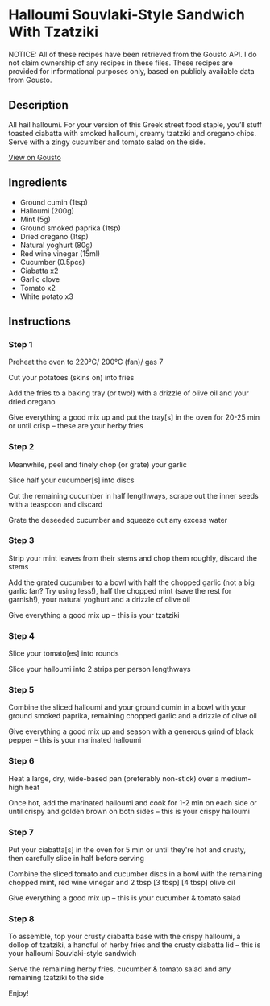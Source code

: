 # Halloumi Souvlaki-Style Sandwich With Tzatziki

NOTICE: All of these recipes have been retrieved from the Gousto API. I do not claim ownership of any recipes in these files. These recipes are provided for informational purposes only, based on publicly available data from Gousto.

## Description

All hail halloumi. For your version of this Greek street food staple, you’ll stuff toasted ciabatta with smoked halloumi, creamy tzatziki and oregano chips. Serve with a zingy cucumber and tomato salad on the side.

[View on Gousto](https://www.gousto.co.uk/recipes/cookbook/halloumi-souvlaki-style-sandwich-with-tzatziki)

## Ingredients

- Ground cumin (1tsp)
- Halloumi (200g)
- Mint (5g)
- Ground smoked paprika (1tsp)
- Dried oregano (1tsp)
- Natural yoghurt (80g)
- Red wine vinegar (15ml)
- Cucumber (0.5pcs)
- Ciabatta x2
- Garlic clove
- Tomato x2
- White potato x3

## Instructions


### Step 1

Preheat the oven to 220°C/ 200°C (fan)/ gas 7

Cut your potatoes (skins on) into fries

Add the fries to a baking tray (or two!) with a drizzle of olive oil and your dried oregano

Give everything a good mix up and put the tray[s] in the oven for 20-25 min or until crisp – these are your herby fries


### Step 2

Meanwhile, peel and finely chop (or grate) your garlic

Slice half your cucumber[s] into discs

Cut the remaining cucumber in half lengthways, scrape out the inner seeds with a teaspoon and discard

Grate the deseeded cucumber and squeeze out any excess water


### Step 3

Strip your mint leaves from their stems and chop them roughly, discard the stems

Add the grated cucumber to a bowl with half the chopped garlic (not a big garlic fan? Try using less!), half the chopped mint (save the rest for garnish!), your natural yoghurt and a drizzle of olive oil

Give everything a good mix up – this is your tzatziki


### Step 4

Slice your tomato[es] into rounds

Slice your halloumi into 2 strips per person lengthways


### Step 5

Combine the sliced halloumi and your ground cumin in a bowl with your ground smoked paprika, remaining chopped garlic and a drizzle of olive oil

Give everything a good mix up and season with a generous grind of black pepper – this is your marinated halloumi


### Step 6

Heat a large, dry, wide-based pan (preferably non-stick) over a medium-high heat

Once hot, add the marinated halloumi and cook for 1-2 min on each side or until crispy and golden brown on both sides – this is your crispy halloumi


### Step 7

Put your ciabatta[s] in the oven for 5 min or until they're hot and crusty, then carefully slice in half before serving

Combine the sliced tomato and cucumber discs in a bowl with the remaining chopped mint, red wine vinegar and 2 tbsp<span class="text-purple"> [3 tbsp]</span> <span class="text-danger">[4 tbsp]</span> olive oil

Give everything a good mix up – this is your cucumber & tomato salad

### Step 8

To assemble, top your crusty ciabatta base with the crispy halloumi, a dollop of tzatziki, a handful of herby fries and the crusty ciabatta lid – this is your halloumi Souvlaki-style sandwich

Serve the remaining herby fries, cucumber & tomato salad and any remaining tzatziki to the side

Enjoy!

